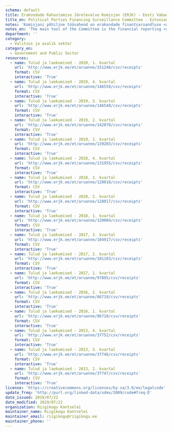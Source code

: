 ```yaml
---
schema: default
title: Erakondade Rahastamise Järelevalve Komisjon (ERJK) - Eesti Vabaduspartei - Põllumeeste Kogu - tulud, laekumised
title_en: Political Parties Financing Surveillance Committee - Estonian Freedom Party – Farmers Assembly - Revenue, Receipts
notes: 'Komisjoni põhiline töövahend on erakondade finantsaruandluse <a href=http://www.erjk.ee/et/aruanded/erakondade-tulud-ja-laekumised>infosüsteem</a>, mille kaudu kogutakse ja avalikustatakse erakondade rahastamisega seotud aruandlus usladusväärselt ning võrreldaval kujul.'
notes_en: 'The main tool of the Committee is the financial reporting <a href=http://www.erjk.ee/et/aruanded/erakondade-tulud-ja-laekumised>information system</a>, through which the reports on the finances of political parties are collected and published reliably and in a comparable format.'
department: ''
category:
  - Valitsus ja avalik sektor
category_en:
  - Government and Public Sector
resources:
  - name: Tulud ja laekumised - 2020, 1. kvartal
    url: 'http://www.erjk.ee/et/aruanne/151240/csv/receipts'
    format: CSV
    interactive: 'True'
  - name: Tulud ja laekumised - 2019, 4. kvartal
    url: 'http://www.erjk.ee/et/aruanne/146550/csv/receipts'
    format: CSV
    interactive: 'True'
  - name: Tulud ja laekumised - 2019, 3. kvartal
    url: 'http://www.erjk.ee/et/aruanne/146548/csv/receipts'
    format: CSV
    interactive: 'True'
  - name: Tulud ja laekumised - 2019, 2. kvartal
    url: 'http://www.erjk.ee/et/aruanne/142870/csv/receipts'
    format: CSV
    interactive: 'True'
  - name: Tulud ja laekumised - 2019, 1. kvartal
    url: 'http://www.erjk.ee/et/aruanne/139203/csv/receipts'
    format: CSV
    interactive: 'True'
  - name: Tulud ja laekumised - 2018, 4. kvartal
    url: 'http://www.erjk.ee/et/aruanne/131955/csv/receipts'
    format: CSV
    interactive: 'True'
  - name: Tulud ja laekumised - 2018, 3. kvartal
    url: 'http://www.erjk.ee/et/aruanne/128018/csv/receipts'
    format: CSV
    interactive: 'True'
  - name: Tulud ja laekumised - 2018, 2. kvartal
    url: 'http://www.erjk.ee/et/aruanne/128017/csv/receipts'
    format: CSV
    interactive: 'True'
  - name: Tulud ja laekumised - 2018, 1. kvartal
    url: 'http://www.erjk.ee/et/aruanne/120004/csv/receipts'
    format: CSV
    interactive: 'True'
  - name: Tulud ja laekumised - 2017, 3. kvartal
    url: 'http://www.erjk.ee/et/aruanne/104917/csv/receipts'
    format: CSV
    interactive: 'True'
  - name: Tulud ja laekumised - 2017, 2. kvartal
    url: 'http://www.erjk.ee/et/aruanne/101103/csv/receipts'
    format: CSV
    interactive: 'True'
  - name: Tulud ja laekumised - 2017, 1. kvartal
    url: 'http://www.erjk.ee/et/aruanne/97895/csv/receipts'
    format: CSV
    interactive: 'True'
  - name: Tulud ja laekumised - 2016, 2. kvartal
    url: 'http://www.erjk.ee/et/aruanne/86719/csv/receipts'
    format: CSV
    interactive: 'True'
  - name: Tulud ja laekumised - 2016, 1. kvartal
    url: 'http://www.erjk.ee/et/aruanne/86718/csv/receipts'
    format: CSV
    interactive: 'True'
  - name: Tulud ja laekumised - 2013, 4. kvartal
    url: 'http://www.erjk.ee/et/aruanne/37752/csv/receipts'
    format: CSV
    interactive: 'True'
  - name: Tulud ja laekumised - 2013, 3. kvartal
    url: 'http://www.erjk.ee/et/aruanne/37746/csv/receipts'
    format: CSV
    interactive: 'True'
  - name: Tulud ja laekumised - 2013, 2. kvartal
    url: 'http://www.erjk.ee/et/aruanne/37747/csv/receipts'
    format: CSV
    interactive: 'True'
license: 'https://creativecommons.org/licenses/by-sa/3.0/ee/legalcode'
update_freq: 'http://purl.org/linked-data/sdmx/2009/code#freq-D'
date_issued: 2019/07/22
date_modified: 2019/07/22
organization: Riigikogu Kantselei
maintainer_name: Riigikogu Kantselei
maintainer_email: riigikogu@riigikogu.ee
maintainer_phone: ''
---
```

